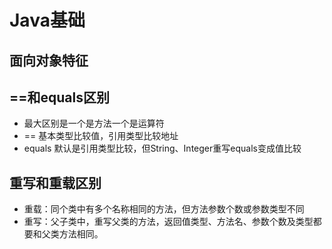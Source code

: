 # Java基础

## 面向对象特征



## ==和equals区别

- 最大区别是一个是方法一个是运算符
- == 基本类型比较值，引用类型比较地址
- equals 默认是引用类型比较，但String、Integer重写equals变成值比较

## 重写和重载区别

- 重载：同个类中有多个名称相同的方法，但方法参数个数或参数类型不同
- 重写：父子类中，重写父类的方法，返回值类型、方法名、参数个数及类型都要和父类方法相同。

